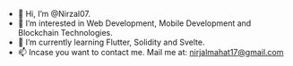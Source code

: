 - 👋 Hi, I’m @Nirzal07.
- 👀 I’m interested in Web Development, Mobile Development and Blockchain Technologies.
- 🌱 I’m currently learning Flutter, Solidity and Svelte.
- 📫 Incase you want to contact me. Mail me at: nirjalmahat17@gmail.com


